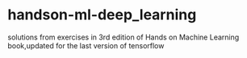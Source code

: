 # handson-ml-deep_learning
solutions from exercises in 3rd edition of Hands on Machine Learning book,updated for the last version of tensorflow
